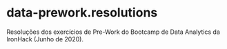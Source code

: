 # data-prework.resolutions
Resoluções dos exercícios de Pre-Work do Bootcamp de Data Analytics da IronHack (Junho de 2020).
